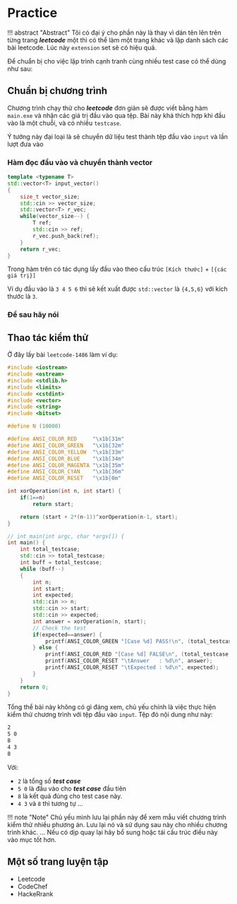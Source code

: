 # Practice

!!! abstract "Abstract"
    Tôi có đại ý cho phần này là thay vì dán tên lên trên từng trang ___leetcode___ một thì có thể làm một trang khác và lập danh sách các bài leetcode. Lúc này `extension` set sẽ có hiệu quả.

Để chuẩn bị cho việc lập trình cạnh tranh cùng nhiều test case có thể dùng như sau:

## Chuẩn bị chương trình

Chương trình chạy thử cho ___leetcode___ đơn giản sẽ được viết bằng hàm `main.exe` và nhận các giá trị đầu vào qua tệp. Bài này khá thích hợp khi đầu vào là một chuỗi, và có nhiều `testcase`.

Ý tưởng này đại loại là sẽ chuyển dữ liệu test thành tệp đầu vào `input` và lần lượt đưa vào 

### Hàm đọc đầu vào và chuyển thành vector

```cpp
template <typename T>
std::vector<T> input_vector()
{
    size_t vector_size;
    std::cin >> vector_size;
    std::vector<T> r_vec;
    while(vector_size--) {
        T ref;
        std::cin >> ref;
        r_vec.push_back(ref);
    }
    return r_vec;
}
```

Trong hàm trên có tác dụng lấy đầu vào theo cấu trúc `[Kích thước]` + `[{các giá trị}]`

Ví dụ đầu vào là `3 4 5 6` thì sẽ kết xuất được `std::vector` là `{4,5,6}` với kích thước là `3`.

### Để sau hãy nói 

## Thao tác kiểm thử

Ở đây lấy bài `leetcode-1486` làm ví dụ:

```cpp title="main.cpp"
#include <iostream>
#include <ostream>
#include <stdlib.h>
#include <limits>
#include <cstdint>
#include <vector>
#include <string>
#include <bitset>

#define N (10000)

#define ANSI_COLOR_RED     "\x1b[31m"
#define ANSI_COLOR_GREEN   "\x1b[32m"
#define ANSI_COLOR_YELLOW  "\x1b[33m"
#define ANSI_COLOR_BLUE    "\x1b[34m"
#define ANSI_COLOR_MAGENTA "\x1b[35m"
#define ANSI_COLOR_CYAN    "\x1b[36m"
#define ANSI_COLOR_RESET   "\x1b[0m"

int xorOperation(int n, int start) {
    if(1==n)
        return start;

    return (start + 2*(n-1))^xorOperation(n-1, start);
}

// int main(int argc, char *argv[]) {
int main() {
    int total_testcase;
    std::cin >> total_testcase;
    int buff = total_testcase;
    while (buff--)
    {
        int n;
        int start;
        int expected;
        std::cin >> n;
        std::cin >> start;
        std::cin >> expected;
        int answer = xorOperation(n, start);
        // Check the test
        if(expected==answer) {
            printf(ANSI_COLOR_GREEN "[Case %d] PASS!\n", (total_testcase - buff));
        } else {
            printf(ANSI_COLOR_RED "[Case %d] FALSE\n", (total_testcase - buff));
            printf(ANSI_COLOR_RESET "\tAnswer   : %d\n", answer);
            printf(ANSI_COLOR_RESET "\tExpected : %d\n", expected);
        }
    }
    return 0;
}
```

Tổng thể bài này không có gì đáng xem, chủ yếu chính là việc thực hiện kiểm thử chương trình với tệp đầu vào `input`. Tệp đó nội dung như này:

```txt title="input"
2
5 0
8
4 3
8
```

Với:

- `2` là tổng số ___test case___
- `5 0`  là đầu vào cho ___test case___ đầu tiên
- `8`  là kết quả đúng cho test case này.
- `4 3` và `8` thì tương tự ...

!!! note "Note"
    Chủ yếu mình lưu lại phần này để xem mẫu viết chương trình kiểm thử nhiều phương án. Lưu lại nó và sử dụng sau này cho nhiều chương trình khác. ... Nếu có dịp quay lại hãy bổ sung hoặc tái cấu trúc điều này vào mục tốt hơn.

## Một số trang luyện tập

- Leetcode
- CodeChef
- HackeRrank